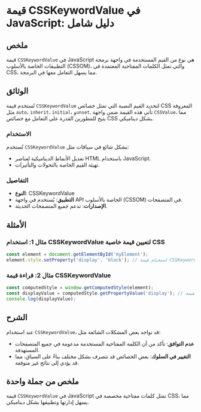<!--
Meta Description: # قيمة CSSKeywordValue في JavaScript: دليل شامل ## ملخص قيمة `CSSKeywordValue` في JavaScript هي نوع من القيم المستخدمة في واجهة برمجة التطبيقات الخاصة...
Meta Keywords: csskeywordvalue, قيمة, javascript, css, مما
-->

# قيمة CSSKeywordValue في JavaScript: دليل شامل

## ملخص
قيمة `CSSKeywordValue` في JavaScript هي نوع من القيم المستخدمة في واجهة برمجة التطبيقات الخاصة بالأسلوب (CSSOM)، والتي تمثل الكلمات المفتاحية المعتمدة في CSS، مما يسهل التعامل معها في البرمجة.

## الوثائق
تُستخدم قيمة `CSSKeywordValue` لتحديد القيم النصية التي تمثل خصائص CSS المعروفة مثل `auto`، `inherit`، `initial`، و`unset`. تأتي هذه القيمة ضمن واجهة `CSSValue`، مما يتيح للمطورين القدرة على التعامل مع خصائص CSS بشكل ديناميكي.

### الاستخدام
تُستخدم `CSSKeywordValue` بشكل شائع في سياقات مثل:
- تعديل الأنماط الديناميكية لعناصر HTML باستخدام JavaScript.
- تهيئة القيم الخاصة بالتحولات والتأثيرات.

### التفاصيل
- **النوع**: CSSKeywordValue
- **التطبيق**: يُستخدم في واجهة API الخاصة بالأسلوب (CSSOM) في المتصفحات.
- **الإصدارات**: تدعم جميع المتصفحات الحديثة.

## الأمثلة
### مثال 1: استخدام CSSKeywordValue لتعيين قيمة خاصية CSS
```javascript
const element = document.getElementById('myElement');
element.style.setProperty('display', 'block'); // استخدام قيمة CSSKeywordValue
```

### مثال 2: قراءة قيمة CSSKeywordValue
```javascript
const computedStyle = window.getComputedStyle(element);
const displayValue = computedStyle.getPropertyValue('display'); // قد تكون القيمة 'block' أو 'none'
console.log(displayValue);
```

## الشرح
عند استخدام `CSSKeywordValue`، قد تواجه بعض المشكلات الشائعة مثل:
- **عدم التوافق**: تأكد من أن الكلمة المفتاحية المستخدمة مدعومة في جميع المتصفحات المستهدفة.
- **التغيير في السلوك**: بعض الخصائص قد تتصرف بشكل مختلف بناءً على السياق، مما قد يؤدي إلى نتائج غير متوقعة.

## ملخص من جملة واحدة
قيمة `CSSKeywordValue` في JavaScript تمثل كلمات مفتاحية مخصصة في CSS، مما يسهل إدارتها وتطبيقها بشكل ديناميكي.